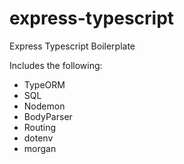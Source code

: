# express-typescript

Express Typescript Boilerplate

Includes the following:
- TypeORM
- SQL
- Nodemon
- BodyParser
- Routing
- dotenv
- morgan
